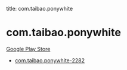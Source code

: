 title: com.taibao.ponywhite
# com.taibao.ponywhite


[Google Play Store](https://play.google.com/store/apps/details?id=com.taibao.ponywhite)


* [com.taibao.ponywhite-2282](./com.taibao.ponywhite-2282/)